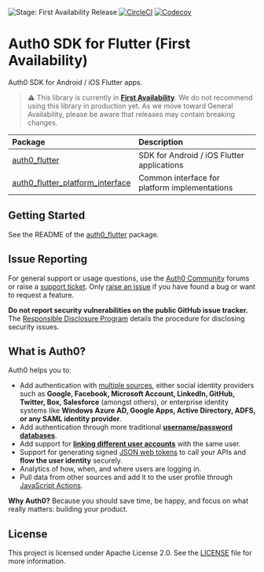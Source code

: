 ![Stage: First Availability Release](https://img.shields.io/badge/stage-fa-yellow)
[![CircleCI](https://img.shields.io/circleci/build/github/auth0/auth0-flutter)](https://circleci.com/gh/auth0/auth0-flutter)
[![Codecov](https://codecov.io/gh/auth0/auth0-flutter/branch/main/graph/badge.svg)](https://codecov.io/gh/auth0/auth0-flutter)

# Auth0 SDK for Flutter (First Availability)

Auth0 SDK for Android / iOS Flutter apps.

> ⚠️ This library is currently in [**First Availability**](https://auth0.com/docs/troubleshoot/product-lifecycle/product-release-stages). We do not recommend using this library in production yet. As we move toward General Availability, please be aware that releases may contain breaking changes.

| Package                                                                 | Description                                   |
|:------------------------------------------------------------------------|:----------------------------------------------|
| [auth0_flutter](./auth0_flutter/)                                       | SDK for Android / iOS Flutter applications    |
| [auth0_flutter_platform_interface](./auth0_flutter_platform_interface/) | Common interface for platform implementations |

## Getting Started

See the README of the [auth0_flutter](./auth0_flutter#readme) package.

## Issue Reporting

For general support or usage questions, use the [Auth0 Community](https://community.auth0.com/c/sdks/5) forums or raise a [support ticket](https://support.auth0.com/). Only [raise an issue](https://github.com/auth0/auth0_flutter/issues) if you have found a bug or want to request a feature.

**Do not report security vulnerabilities on the public GitHub issue tracker.** The [Responsible Disclosure Program](https://auth0.com/responsible-disclosure-policy) details the procedure for disclosing security issues.

## What is Auth0?

Auth0 helps you to:

- Add authentication with [multiple sources](https://auth0.com/docs/authenticate/identity-providers), either social identity providers such as **Google, Facebook, Microsoft Account, LinkedIn, GitHub, Twitter, Box, Salesforce** (amongst others), or enterprise identity systems like **Windows Azure AD, Google Apps, Active Directory, ADFS, or any SAML identity provider**.
- Add authentication through more traditional **[username/password databases](https://auth0.com/docs/authenticate/database-connections/custom-db)**.
- Add support for **[linking different user accounts](https://auth0.com/docs/manage-users/user-accounts/user-account-linking)** with the same user.
- Support for generating signed [JSON web tokens](https://auth0.com/docs/secure/tokens/json-web-tokens) to call your APIs and **flow the user identity** securely.
- Analytics of how, when, and where users are logging in.
- Pull data from other sources and add it to the user profile through [JavaScript Actions](https://auth0.com/docs/customize/actions).

**Why Auth0?** Because you should save time, be happy, and focus on what really matters: building your product.

## License

This project is licensed under Apache License 2.0. See the [LICENSE](LICENSE) file for more information.
